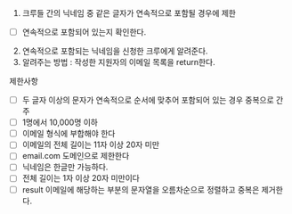 1. 크루들 간의 닉네임 중 같은 글자가 연속적으로 포함될 경우에 제한
- [ ] 연속적으로 포함되어 있는지 확인한다.
2. 연속적으로 포함되는 닉네임을 신청한 크루에게 알려준다. 
3. 알려주는 방법 : 작성한 지원자의 이메일 목록을 return한다. 

제한사항 
- [ ] 두 글자 이상의 문자가 연속적으로 순서에 맞추어 포함되어 있는 경우 중복으로 간주 
- [ ] 1명에서 10,000명 이하 
- [ ] 이메일 형식에 부합해야 한다
- [ ] 이메일의 전체 길이는 11자 이상 20자 미만
- [ ] email.com 도메인으로 제한한다
- [ ] 닉네임은 한글만 가능하다.
- [ ] 전체 길이는 1자 이상 20자 미만이다
- [ ] result 이메일에 해당하는 부분의 문자열을 오름차순으로 정렬하고 중복은 제거한다. 
